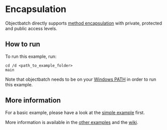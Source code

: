 # Encapsulation

Objectbatch directly supports [method encapsulation](https://github.com/rbaltrusch/objectbatch/tree/master/examples/encapsulation/method_encapsulation) with private, protected and public access levels.



## How to run

To run this example, run:

	cd /d <path_to_example_folder>
	main

Note that objectbatch needs to be on your [Windows PATH](https://stackoverflow.com/questions/9546324/adding-a-directory-to-the-path-environment-variable-in-windows) in order to run this example.

## More information

For a basic example, please have a look at the [simple example](https://github.com/rbaltrusch/objectbatch/tree/master/examples/simple_class) first.

More information is available in the [other examples](https://github.com/rbaltrusch/objectbatch/tree/master/examples) and the [wiki](https://github.com/rbaltrusch/objectbatch/wiki/Encapsulation).
